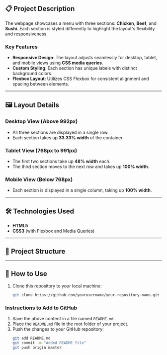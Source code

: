 ## 📋 Project Description
The webpage showcases a menu with three sections: **Chicken**, **Beef**, and **Sushi**. Each section is styled differently to highlight the layout's flexibility and responsiveness.

### Key Features
- **Responsive Design**: The layout adjusts seamlessly for desktop, tablet, and mobile views using **CSS media queries**.
- **Custom Styling**: Each section has unique labels with distinct background colors.
- **Flexbox Layout**: Utilizes CSS Flexbox for consistent alignment and spacing between elements.

---

## 🖼️ Layout Details

### Desktop View (Above 992px)
- All three sections are displayed in a single row.
- Each section takes up **33.33% width** of the container.

### Tablet View (768px to 991px)
- The first two sections take up **48% width** each.
- The third section moves to the next row and takes up **100% width**.

### Mobile View (Below 768px)
- Each section is displayed in a single column, taking up **100% width**.

---

## 🛠️ Technologies Used

- **HTML5**
- **CSS3** (with Flexbox and Media Queries)

---

## 🧩 Project Structure
---

## 🌟 How to Use

1. Clone this repository to your local machine:
   ```bash
   git clone https://github.com/yourusername/your-repository-name.git


### Instructions to Add to GitHub
1. Save the above content in a file named `README.md`.
2. Place the `README.md` file in the root folder of your project.
3. Push the changes to your GitHub repository:
   ```bash
   git add README.md
   git commit -m "Added README file"
   git push origin master



